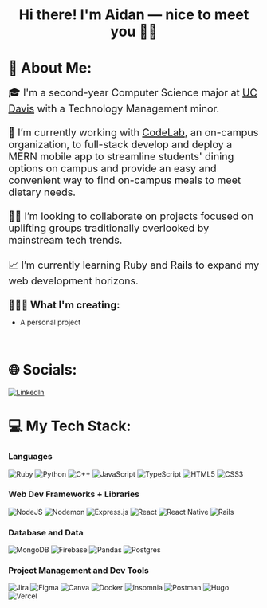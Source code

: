 # <p align="center">Hi there! I'm Aidan — nice to meet you 👋🏻</p>
# 💫 About Me:

<span style="font-size:20px">🎓 I'm a second-year Computer Science major at <a href="https://cs.ucdavis.edu/">UC Davis</a> with a Technology Management minor.
<br><br>🚀 I’m currently working with <a href="https://www.codelabdavis.com/">CodeLab</a>, an on-campus organization, to full-stack develop and deploy a MERN mobile app to streamline students' dining options on campus and provide an easy and convenient way to find on-campus meals to meet dietary needs.
<br><br>🤝🏻 I’m looking to collaborate on projects focused on uplifting groups traditionally overlooked by mainstream tech trends.
<br><br>📈 I’m currently learning Ruby and Rails to expand my web development horizons.
<br><br>**👨🏻‍🍳 What I'm creating:**
<ul>
<li>A personal project</li>
</ul>
<br></span>


# 🌐 Socials:

[![LinkedIn](https://img.shields.io/badge/LinkedIn-%230077B5.svg?logo=linkedin&logoColor=white)](https://linkedin.com/in/https://www.linkedin.com/in/aidan-devaney/)

# 💻 My Tech Stack:

### Languages
![Ruby](https://img.shields.io/badge/ruby-%23CC342D.svg?style=for-the-badge&logo=ruby&logoColor=white)
![Python](https://img.shields.io/badge/python-3670A0?style=for-the-badge&logo=python&logoColor=ffdd54)
![C++](https://img.shields.io/badge/c++-%2300599C.svg?style=for-the-badge&logo=c%2B%2B&logoColor=white) 
![JavaScript](https://img.shields.io/badge/javascript-%23323330.svg?style=for-the-badge&logo=javascript&logoColor=%23F7DF1E) 
![TypeScript](https://img.shields.io/badge/typescript-%23007ACC.svg?style=for-the-badge&logo=typescript&logoColor=white) 
![HTML5](https://img.shields.io/badge/html5-%23E34F26.svg?style=for-the-badge&logo=html5&logoColor=white) 
![CSS3](https://img.shields.io/badge/css3-%231572B6.svg?style=for-the-badge&logo=css3&logoColor=white) 

### Web Dev Frameworks + Libraries
![NodeJS](https://img.shields.io/badge/node.js-6DA55F?style=for-the-badge&logo=node.js&logoColor=white) 
![Nodemon](https://img.shields.io/badge/NODEMON-%23323330.svg?style=for-the-badge&logo=nodemon&logoColor=%BBDEAD) 
![Express.js](https://img.shields.io/badge/express.js-%23404d59.svg?style=for-the-badge&logo=express&logoColor=%2361DAFB) 
![React](https://img.shields.io/badge/react-%2320232a.svg?style=for-the-badge&logo=react&logoColor=%2361DAFB) 
![React Native](https://img.shields.io/badge/react_native-%2320232a.svg?style=for-the-badge&logo=react&logoColor=%2361DAFB) 
![Rails](https://img.shields.io/badge/rails-%23CC0000.svg?style=for-the-badge&logo=ruby-on-rails&logoColor=white) 

### Database and Data
![MongoDB](https://img.shields.io/badge/MongoDB-%234ea94b.svg?style=for-the-badge&logo=mongodb&logoColor=white) 
![Firebase](https://img.shields.io/badge/Firebase-039BE5?style=for-the-badge&logo=Firebase&logoColor=white) 
![Pandas](https://img.shields.io/badge/pandas-%23150458.svg?style=for-the-badge&logo=pandas&logoColor=white)
![Postgres](https://img.shields.io/badge/postgres-%23316192.svg?style=for-the-badge&logo=postgresql&logoColor=white)

### Project Management and Dev Tools
![Jira](https://img.shields.io/badge/jira-%230A0FFF.svg?style=for-the-badge&logo=jira&logoColor=white)
![Figma](https://img.shields.io/badge/figma-%23F24E1E.svg?style=for-the-badge&logo=figma&logoColor=white) 
![Canva](https://img.shields.io/badge/Canva-%2300C4CC.svg?style=for-the-badge&logo=Canva&logoColor=white) 
![Docker](https://img.shields.io/badge/docker-%230db7ed.svg?style=for-the-badge&logo=docker&logoColor=white) 
![Insomnia](https://img.shields.io/badge/Insomnia-black?style=for-the-badge&logo=insomnia&logoColor=5849BE) 
![Postman](https://img.shields.io/badge/Postman-FF6C37?style=for-the-badge&logo=postman&logoColor=white) 
![Hugo](https://img.shields.io/badge/Hugo-black.svg?style=for-the-badge&logo=Hugo) 
![Vercel](https://img.shields.io/badge/vercel-%23000000.svg?style=for-the-badge&logo=vercel&logoColor=white)
<!--
# 📊 Some GitHub Stats:
</br><p align="center">
![](https://github-readme-stats.vercel.app/api?username=aidandevv&theme=prussian&hide_border=false&include_all_commits=true&count_private=true)</br>
![](https://github-readme-streak-stats.herokuapp.com/?user=aidandevv&theme=prussian&hide_border=false)<br/>
![](https://github-readme-stats.vercel.app/api/top-langs/?username=aidandevv&theme=prussian&hide_border=false&include_all_commits=true&count_private=true&layout=compact)
</p>
-->

